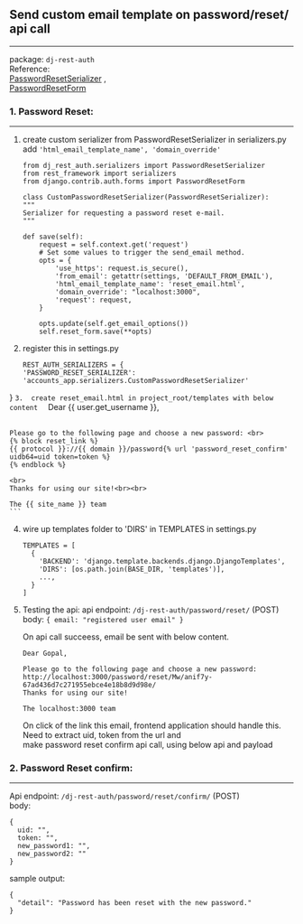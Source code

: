 ## Send custom email template on password/reset/ api call
---

package: `dj-rest-auth`  
Reference:  
[PasswordResetSerializer](https://github.com/Tivix/django-rest-auth/blob/master/rest_auth/serializers.py)  ,  
[PasswordResetForm](https://docs.djangoproject.com/en/1.8/_modules/django/contrib/auth/forms/)  


### 1. Password Reset:
---
1.  create custom serializer from PasswordResetSerializer in serializers.py
    add `'html_email_template_name', 'domain_override'`
    ```
    from dj_rest_auth.serializers import PasswordResetSerializer  
    from rest_framework import serializers  
    from django.contrib.auth.forms import PasswordResetForm  
    
    class CustomPasswordResetSerializer(PasswordResetSerializer):
    """
    Serializer for requesting a password reset e-mail.
    """

    def save(self):
        request = self.context.get('request')
        # Set some values to trigger the send_email method.
        opts = {
            'use_https': request.is_secure(),
            'from_email': getattr(settings, 'DEFAULT_FROM_EMAIL'),
            'html_email_template_name': 'reset_email.html',
            'domain_override': "localhost:3000",
            'request': request,
        }

        opts.update(self.get_email_options())
        self.reset_form.save(**opts)
    ```

   
2.  register this in settings.py
    ```
    REST_AUTH_SERIALIZERS = {
    'PASSWORD_RESET_SERIALIZER': 'accounts_app.serializers.CustomPasswordResetSerializer'
}
    ```
3.  create reset_email.html in project_root/templates with below content  
    ```
    Dear {{ user.get_username }},<br><br>
    
    Please go to the following page and choose a new password: <br>
    {% block reset_link %}
    {{ protocol }}://{{ domain }}/password{% url 'password_reset_confirm' uidb64=uid token=token %}
    {% endblock %}
    
    <br>
    Thanks for using our site!<br><br>
    
    The {{ site_name }} team
    ```
4.  wire up templates folder to 'DIRS' in TEMPLATES in settings.py
    ```
    TEMPLATES = [
      {
        'BACKEND': 'django.template.backends.django.DjangoTemplates',
        'DIRS': [os.path.join(BASE_DIR, 'templates')],
        ...,
      }
    ]
    ```

5.  Testing the api:
    api endpoint: `/dj-rest-auth/password/reset/`    (POST)  
    body:  `{ email: "registered user email" }`  

    On api call succeess, email be sent with below content.  
    ```
    Dear Gopal,

    Please go to the following page and choose a new password:
    http://localhost:3000/password/reset/Mw/anif7y-67ad436d7c271955ebce4e18b8d9d98e/
    Thanks for using our site!
    
    The localhost:3000 team
    ```

    On click of the link this email, frontend application should handle this.  
    Need to extract uid, token from the url and   
    make password reset confirm api call, using below api and payload  
    
    
### 2. Password Reset confirm:
---
Api endpoint: `/dj-rest-auth/password/reset/confirm/` (POST)  
body: 
```
{
  uid: "",
  token: "",
  new_password1: "",
  new_password2: ""
}
```

sample output:  
```
{
  "detail": "Password has been reset with the new password."
}
```

 

